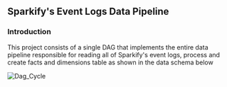 ## Sparkify's Event Logs Data Pipeline

### Introduction
This project consists of a single DAG that implements the entire data pipeline responsible for reading all of Sparkify's event logs, process and create facts and dimensions table as shown in the data schema below

![Dag_Cycle](https://github.com/Kuriankkr/Udacity-Nanodegree-Data-Engineering/blob/master/Data%20Pipelines%20with%20Airflow/Dag_Cycle.JPG)
